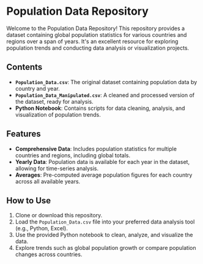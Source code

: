 # **Population Data Repository**

Welcome to the Population Data Repository! This repository provides a dataset containing global population statistics for various countries and regions over a span of years. It's an excellent resource for exploring population trends and conducting data analysis or visualization projects.

## **Contents**

- **`Population_Data.csv`**: The original dataset containing population data by country and year.
- **`Population_Data_Manipulated.csv`**: A cleaned and processed version of the dataset, ready for analysis.
- **Python Notebook**: Contains scripts for data cleaning, analysis, and visualization of population trends.

## **Features**

- **Comprehensive Data**: Includes population statistics for multiple countries and regions, including global totals.
- **Yearly Data**: Population data is available for each year in the dataset, allowing for time-series analysis.
- **Averages**: Pre-computed average population figures for each country across all available years.

## **How to Use**

1. Clone or download this repository.
2. Load the `Population_Data.csv` file into your preferred data analysis tool (e.g., Python, Excel).
3. Use the provided Python notebook to clean, analyze, and visualize the data.
4. Explore trends such as global population growth or compare population changes across countries.
